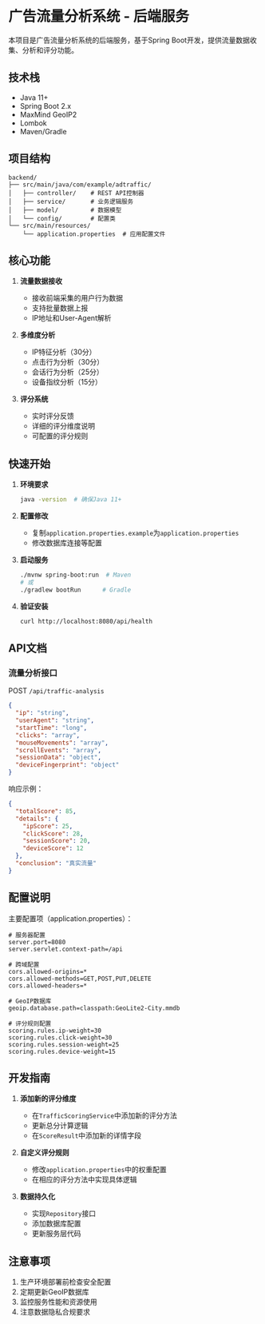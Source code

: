 # 广告流量分析系统 - 后端服务

本项目是广告流量分析系统的后端服务，基于Spring Boot开发，提供流量数据收集、分析和评分功能。

## 技术栈

- Java 11+
- Spring Boot 2.x
- MaxMind GeoIP2
- Lombok
- Maven/Gradle

## 项目结构

```
backend/
├── src/main/java/com/example/adtraffic/
│   ├── controller/    # REST API控制器
│   ├── service/       # 业务逻辑服务
│   ├── model/         # 数据模型
│   └── config/        # 配置类
└── src/main/resources/
    └── application.properties  # 应用配置文件
```

## 核心功能

1. **流量数据接收**
   - 接收前端采集的用户行为数据
   - 支持批量数据上报
   - IP地址和User-Agent解析

2. **多维度分析**
   - IP特征分析（30分）
   - 点击行为分析（30分）
   - 会话行为分析（25分）
   - 设备指纹分析（15分）

3. **评分系统**
   - 实时评分反馈
   - 详细的评分维度说明
   - 可配置的评分规则

## 快速开始

1. **环境要求**
   ```bash
   java -version  # 确保Java 11+
   ```

2. **配置修改**
   - 复制`application.properties.example`为`application.properties`
   - 修改数据库连接等配置

3. **启动服务**
   ```bash
   ./mvnw spring-boot:run  # Maven
   # 或
   ./gradlew bootRun      # Gradle
   ```

4. **验证安装**
   ```bash
   curl http://localhost:8080/api/health
   ```

## API文档

### 流量分析接口

POST `/api/traffic-analysis`
```json
{
  "ip": "string",
  "userAgent": "string",
  "startTime": "long",
  "clicks": "array",
  "mouseMovements": "array",
  "scrollEvents": "array",
  "sessionData": "object",
  "deviceFingerprint": "object"
}
```

响应示例：
```json
{
  "totalScore": 85,
  "details": {
    "ipScore": 25,
    "clickScore": 28,
    "sessionScore": 20,
    "deviceScore": 12
  },
  "conclusion": "真实流量"
}
```

## 配置说明

主要配置项（application.properties）：

```properties
# 服务器配置
server.port=8080
server.servlet.context-path=/api

# 跨域配置
cors.allowed-origins=*
cors.allowed-methods=GET,POST,PUT,DELETE
cors.allowed-headers=*

# GeoIP数据库
geoip.database.path=classpath:GeoLite2-City.mmdb

# 评分规则配置
scoring.rules.ip-weight=30
scoring.rules.click-weight=30
scoring.rules.session-weight=25
scoring.rules.device-weight=15
```

## 开发指南

1. **添加新的评分维度**
   - 在`TrafficScoringService`中添加新的评分方法
   - 更新总分计算逻辑
   - 在`ScoreResult`中添加新的详情字段

2. **自定义评分规则**
   - 修改`application.properties`中的权重配置
   - 在相应的评分方法中实现具体逻辑

3. **数据持久化**
   - 实现`Repository`接口
   - 添加数据库配置
   - 更新服务层代码

## 注意事项

1. 生产环境部署前检查安全配置
2. 定期更新GeoIP数据库
3. 监控服务性能和资源使用
4. 注意数据隐私合规要求 